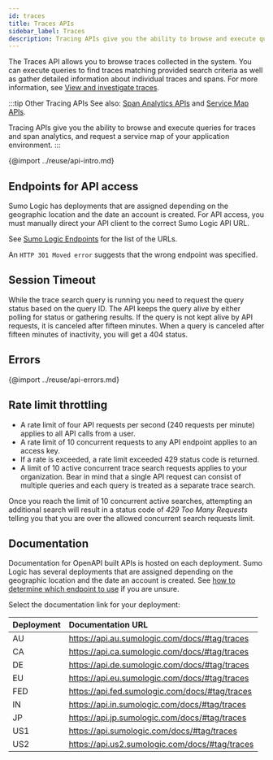 ```yaml
---
id: traces
title: Traces APIs
sidebar_label: Traces
description: Tracing APIs give you the ability to browse and execute queries for traces and span analytics, and request a service map of your application environment.
---
```


The Traces API allows you to browse traces collected in the system. You can execute queries to find traces matching provided search criteria as well as gather detailed information about individual traces and spans. For more information, see [View and investigate traces](/docs/apm/traces/view-and-investigate-traces).

:::tip Other Tracing APIs
See also: [Span Analytics APIs](/docs/api/span-analytics) and [Service Map APIs](/docs/api/service-map).

Tracing APIs give you the ability to browse and execute queries for traces and span analytics, and request a service map of your application environment.
:::

{@import ../reuse/api-intro.md}

## Endpoints for API access  

Sumo Logic has deployments that are assigned depending on the geographic location and the date an account is created. For API access, you must manually direct your API client to the correct Sumo Logic API URL.

See [Sumo Logic Endpoints](/docs/api/authentication-endpoints-security#sumo-logic-endpoints-by-deployment-and-firewall-security) for the list of the URLs.

An `HTTP 301 Moved error` suggests that the wrong endpoint was specified.

## Session Timeout

While the trace search query is running you need to request the query status based on the query ID. The API keeps the query alive by either polling for status or gathering results. If the query is not kept alive by API requests, it is canceled after fifteen minutes. When a query is canceled after fifteen minutes of inactivity, you will get a 404 status.

## Errors  

{@import ../reuse/api-errors.md}

## Rate limit throttling  

* A rate limit of four API requests per second (240 requests per minute) applies to all API calls from a user.
* A rate limit of 10 concurrent requests to any API endpoint applies to an access key.
* If a rate is exceeded, a rate limit exceeded 429 status code is returned.
* A limit of 10 active concurrent trace search requests applies to your organization. Bear in mind that a single API request can consist of multiple queries and each query is treated as a separate trace search.

Once you reach the limit of 10 concurrent active searches, attempting an additional search will result in a status code of _429 Too Many Requests_ telling you that you are over the allowed concurrent search requests limit.


## Documentation

Documentation for OpenAPI built APIs is hosted on each deployment. Sumo Logic has several deployments that are assigned depending on the geographic location and the date an account is created. See [how to determine which endpoint to use](/docs/api/authentication-endpoints-security#which-endpoint-should-i-should-use) if you are unsure.

Select the documentation link for your deployment:

| Deployment | Documentation URL                              |
|:------------|:------------------------------------------------|
| AU         | https://api.au.sumologic.com/docs/#tag/traces  |
| CA         | https://api.ca.sumologic.com/docs/#tag/traces  |
| DE         | https://api.de.sumologic.com/docs/#tag/traces  |
| EU         | https://api.eu.sumologic.com/docs/#tag/traces  |
| FED        | https://api.fed.sumologic.com/docs/#tag/traces |
| IN         | https://api.in.sumologic.com/docs/#tag/traces  |
| JP         | https://api.jp.sumologic.com/docs/#tag/traces  |
| US1        | https://api.sumologic.com/docs/#tag/traces     |
| US2        | https://api.us2.sumologic.com/docs/#tag/traces |
